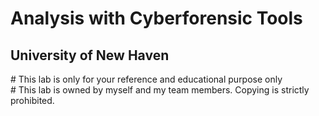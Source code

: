 # Analysis with Cyberforensic Tools
<h2>University of New Haven</h2>
# This lab is only for your reference and educational purpose only<br>
# This lab is owned by myself and my team members. Copying is strictly prohibited.
